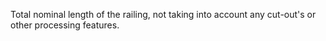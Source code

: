 Total nominal length of the railing, not taking into account any cut-out's or other processing features.
